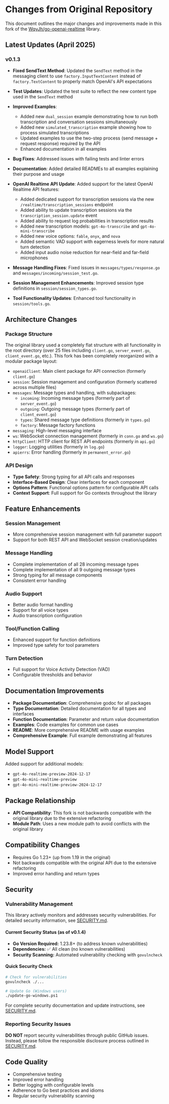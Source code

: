 # Changes from Original Repository

This document outlines the major changes and improvements made in this fork of the [WqyJh/go-openai-realtime](https://github.com/WqyJh/go-openai-realtime) library.

## Latest Updates (April 2025)

### v0.1.3

- **Fixed SendText Method**: Updated the `SendText` method in the messaging client to use `factory.InputTextContent` instead of `factory.TextContent` to properly match OpenAI's API expectations
- **Test Updates**: Updated the test suite to reflect the new content type used in the `SendText` method
- **Improved Examples**:
  - Added new `dual_session` example demonstrating how to run both transcription and conversation sessions simultaneously
  - Added new `simulated_transcription` example showing how to process simulated transcriptions
  - Updated examples to use the two-step process (send message + request response) required by the API
  - Enhanced documentation in all examples
- **Bug Fixes**: Addressed issues with failing tests and linter errors
- **Documentation**: Added detailed READMEs to all examples explaining their purpose and usage

- **OpenAI Realtime API Update**: Added support for the latest OpenAI Realtime API features:
  - Added dedicated support for transcription sessions via the new `/realtime/transcription_sessions` endpoint
  - Added ability to update transcription sessions via the `transcription_session.update` event
  - Added ability to request log probabilities in transcription results
  - Added new transcription models: `gpt-4o-transcribe` and `gpt-4o-mini-transcribe`
  - Added new voice options: `fable`, `onyx`, and `nova`
  - Added semantic VAD support with eagerness levels for more natural turn detection
  - Added input audio noise reduction for near-field and far-field microphones

- **Message Handling Fixes**: Fixed issues in `messages/types/response.go` and `messages/incoming/session_test.go`.
- **Session Management Enhancements**: Improved session type definitions in `session/session_types.go`.
- **Tool Functionality Updates**: Enhanced tool functionality in `session/tools.go`.

## Architecture Changes

### Package Structure

The original library used a completely flat structure with all functionality in the root directory (over 25 files including `client.go`, `server_event.go`, `client_event.go`, etc.). This fork has been completely reorganized with a modular package layout:

- `openaiClient`: Main client package for API connection (formerly `client.go`)
- `session`: Session management and configuration (formerly scattered across multiple files)
- `messages`: Message types and handling, with subpackages:
  - `incoming`: Incoming message types (formerly part of `server_event.go`)
  - `outgoing`: Outgoing message types (formerly part of `client_event.go`)
  - `types`: Shared message type definitions (formerly in `types.go`)
  - `factory`: Message factory functions
- `messaging`: High-level messaging interface
- `ws`: WebSocket connection management (formerly in `conn.go` and `ws.go`)
- `httpClient`: HTTP client for REST API endpoints (formerly in `api.go`)
- `logger`: Logging utilities (formerly in `log.go`)
- `apierrs`: Error handling (formerly in `permanent_error.go`)

### API Design

- **Type Safety**: Strong typing for all API calls and responses
- **Interface-Based Design**: Clear interfaces for each component
- **Options Pattern**: Functional options pattern for configurable API calls
- **Context Support**: Full support for Go contexts throughout the library

## Feature Enhancements

### Session Management

- More comprehensive session management with full parameter support
- Support for both REST API and WebSocket session creation/updates

### Message Handling

- Complete implementation of all 28 incoming message types
- Complete implementation of all 9 outgoing message types
- Strong typing for all message components
- Consistent error handling

### Audio Support

- Better audio format handling
- Support for all voice types
- Audio transcription configuration

### Tool/Function Calling

- Enhanced support for function definitions
- Improved type safety for tool parameters

### Turn Detection

- Full support for Voice Activity Detection (VAD)
- Configurable thresholds and behavior

## Documentation Improvements

- **Package Documentation**: Comprehensive godoc for all packages
- **Type Documentation**: Detailed documentation for all types and interfaces
- **Function Documentation**: Parameter and return value documentation
- **Examples**: Code examples for common use cases
- **README**: More comprehensive README with usage examples
- **Comprehensive Example**: Full example demonstrating all features

## Model Support

Added support for additional models:
- `gpt-4o-realtime-preview-2024-12-17`
- `gpt-4o-mini-realtime-preview`
- `gpt-4o-mini-realtime-preview-2024-12-17`

## Package Relationship

- **API Compatibility**: This fork is not backwards compatible with the original library due to the extensive refactoring
- **Module Path**: Uses a new module path to avoid conflicts with the original library

## Compatibility Changes

- Requires Go 1.23+ (up from 1.19 in the original)
- Not backwards compatible with the original API due to the extensive refactoring
- Improved error handling and return types

## Security

### Vulnerability Management

This library actively monitors and addresses security vulnerabilities. For detailed security information, see [SECURITY.md](SECURITY.md).

#### Current Security Status (as of v0.1.4)
- **Go Version Required:** 1.23.8+ (to address known vulnerabilities)
- **Dependencies:** ✅ All clean (no known vulnerabilities)
- **Security Scanning:** Automated vulnerability checking with `govulncheck`

#### Quick Security Check
```bash
# Check for vulnerabilities
govulncheck ./...

# Update Go (Windows users)
./update-go-windows.ps1
```

For complete security documentation and update instructions, see [SECURITY.md](SECURITY.md).

### Reporting Security Issues

**DO NOT** report security vulnerabilities through public GitHub issues. Instead, please follow the responsible disclosure process outlined in [SECURITY.md](SECURITY.md).

## Code Quality

- Comprehensive testing
- Improved error handling
- Better logging with configurable levels
- Adherence to Go best practices and idioms
- Regular security vulnerability scanning 
